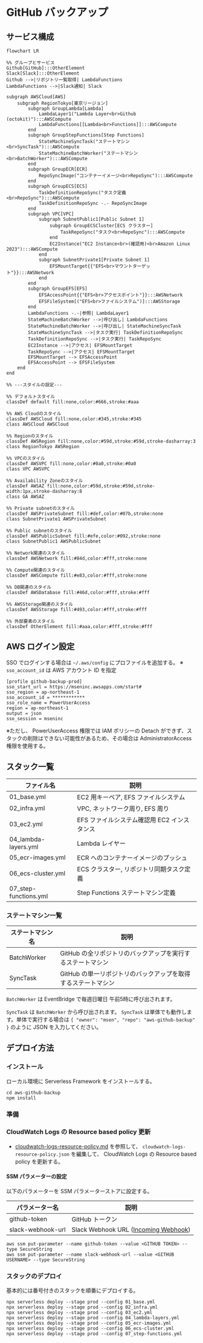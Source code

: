 # GitHub バックアップ

## サービス構成

```mermaid
flowchart LR

%% グループとサービス
Github[GitHub]:::OtherElement
Slack[Slack]:::OtherElement
Github -->|リポジトリ一覧取得| LambdaFunctions
LambdaFunctions -->|Slack通知| Slack

subgraph AWSCloud[AWS]
    subgraph RegionTokyo[東京リージョン]
        subgraph GroupLambda[Lambda]
            LambdaLayer1("Lambda Layer<br>Github (octokit)"):::AWSCompute
            LambdaFunctions[[Lambda<br>Functions]]:::AWSCompute
        end
        subgraph GroupStepFunctions[Step Functions]
            StateMachineSyncTask("ステートマシン<br>SyncTask"):::AWSCompute
            StateMachineBatchWorker("ステートマシン<br>BatchWorker"):::AWSCompute
        end
        subgraph GroupECR[ECR]
            RepoSyncImage("コンテナーイメージ<br>RepoSync"):::AWSCompute
        end
        subgraph GroupECS[ECS]
            TaskDefinitionRepoSync("タスク定義<br>RepoSync"):::AWSCompute
            TaskDefinitionRepoSync -.- RepoSyncImage
        end
        subgraph VPC[VPC]
            subgraph SubnetPublic1[Public Subnet 1]
                subgraph GroupECSCluster[ECS クラスター]
                    TaskRepoSync("タスク<br>RepoSync"):::AWSCompute
                end
                EC2Instance("EC2 Instance<br>(確認用)<br>Amazon Linux 2023"):::AWSCompute
            end
            subgraph SubnetPrivate1[Private Subnet 1]
                EFSMountTarget{{"EFS<br>マウントターゲット"}}:::AWSNetwork
            end
        end
        subgraph GroupEFS[EFS]
            EFSAccessPoint{{"EFS<br>アクセスポイント"}}:::AWSNetwork
            EFSFileSystem[("EFS<br>ファイルシステム")]:::AWSStorage
        end
        LambdaFunctions -.-|参照| LambdaLayer1
        StateMachineBatchWorker -->|呼び出し| LambdaFunctions
        StateMachineBatchWorker -->|呼び出し| StateMachineSyncTask
        StateMachineSyncTask -->|タスク実行| TaskDefinitionRepoSync
        TaskDefinitionRepoSync -->|タスク実行| TaskRepoSync
        EC2Instance -->|アクセス| EFSMountTarget
        TaskRepoSync -->|アクセス| EFSMountTarget
        EFSMountTarget --> EFSAccessPoint
        EFSAccessPoint --> EFSFileSystem
    end
end

%% ---スタイルの設定---

%% デフォルトスタイル
classDef default fill:none,color:#666,stroke:#aaa

%% AWS Cloudのスタイル
classDef AWSCloud fill:none,color:#345,stroke:#345
class AWSCloud AWSCloud

%% Regionのスタイル
classDef AWSRegion fill:none,color:#59d,stroke:#59d,stroke-dasharray:3
class RegionTokyo AWSRegion

%% VPCのスタイル
classDef AWSVPC fill:none,color:#0a0,stroke:#0a0
class VPC AWSVPC

%% Availability Zoneのスタイル
classDef AWSAZ fill:none,color:#59d,stroke:#59d,stroke-width:1px,stroke-dasharray:8
class GA AWSAZ

%% Private subnetのスタイル
classDef AWSPrivateSubnet fill:#def,color:#07b,stroke:none
class SubnetPrivate1 AWSPrivateSubnet

%% Public subnetのスタイル
classDef AWSPublicSubnet fill:#efe,color:#092,stroke:none
class SubnetPublic1 AWSPublicSubnet

%% Network関連のスタイル
classDef AWSNetwork fill:#84d,color:#fff,stroke:none

%% Compute関連のスタイル
classDef AWSCompute fill:#e83,color:#fff,stroke:none

%% DB関連のスタイル
classDef AWSDatabase fill:#46d,color:#fff,stroke:#fff

%% AWSStorage関連のスタイル
classDef AWSStorage fill:#493,color:#fff,stroke:#fff

%% 外部要素のスタイル
classDef OtherElement fill:#aaa,color:#fff,stroke:#fff
```


## AWS ログイン設定

SSO でログインする場合は `~/.aws/config` にプロファイルを追加する。
※ `sso_account_id` は AWS アカウント ID を指定

```
[profile github-backup-prod]
sso_start_url = https://mseninc.awsapps.com/start#
sso_region = ap-northeast-1
sso_account_id = ************
sso_role_name = PowerUserAccess
region = ap-northeast-1
output = json
sso_session = mseninc
```

※ただし、 PowerUserAccess 権限では IAM ポリシーの Detach ができず、スタックの削除はできない可能性があるため、その場合は AdministratorAccess 権限を使用する。

## スタック一覧

| ファイル名            | 説明                                        |
| --------------------- | ------------------------------------------- |
| 01_base.yml           | EC2 用キーペア, EFS ファイルシステム        |
| 02_infra.yml          | VPC, ネットワーク周り, EFS 周り             |
| 03_ec2.yml            | EFS ファイルシステム確認用 EC2 インスタンス |
| 04_lambda-layers.yml  | Lambda レイヤー                             |
| 05_ecr-images.yml     | ECR へのコンテナーイメージのプッシュ        |
| 06_ecs-cluster.yml    | ECS クラスター, リポジトリ同期タスク定義    |
| 07_step-functions.yml | Step Functions ステートマシン定義           |

### ステートマシン一覧

| ステートマシン名 | 説明                                                          |
| ---------------- | ------------------------------------------------------------- |
| BatchWorker      | GitHub の全リポジトリのバックアップを実行するステートマシン   |
| SyncTask         | GitHub の単一リポジトリのバックアップを取得するステートマシン |

`BatchWorker` は EventBridge で毎週日曜日 午前5時に呼び出されます。

`SyncTask` は `BatchWorker` から呼び出されます。 `SyncTask` は単体でも動作します。単体で実行する場合は `{ "owner": "msen", "repo": "aws-github-backup" }` のように JSON を入力してください。

## デプロイ方法

### インストール

ローカル環境に Serverless Framework をインストールする。

```
cd aws-github-backup
npm install
```

### 準備

### CloudWatch Logs の Resource based policy 更新

- [cloudwatch-logs-resource-policy.md](cloudwatch-logs-resource-policy.md) を参照して、 `cloudwatch-logs-resource-policy.json` を編集して、 CloudWatch Logs の Resource based policy を更新する。

#### SSM パラメーターの設定

以下のパラメーターを SSM パラメーターストアに設定する。

| パラメーター名    | 説明                                                                                                                       |
| ----------------- | -------------------------------------------------------------------------------------------------------------------------- |
| github-token      | GitHub トークン                                                                                                            |
| slack-webhook-url | Slack Webhook URL ([Incoming Webhook](https://mseninc.slack.com/apps/A0F7XDUAZ--incoming-webhook-?tab=settings&next_id=0)) |

```
aws ssm put-parameter --name github-token --value <GITHUB TOKEN> --type SecureString
aws ssm put-parameter --name slack-webhook-url --value <GITHUB USERNAME> --type SecureString
```

### スタックのデプロイ

基本的には番号付きのスタックを順番にデプロイする。

```
npx serverless deploy --stage prod --config 01_base.yml
npx serverless deploy --stage prod --config 02_infra.yml
npx serverless deploy --stage prod --config 03_ec2.yml
npx serverless deploy --stage prod --config 04_lambda-layers.yml
npx serverless deploy --stage prod --config 05_ecr-images.yml
npx serverless deploy --stage prod --config 06_ecs-cluster.yml
npx serverless deploy --stage prod --config 07_step-functions.yml
```
